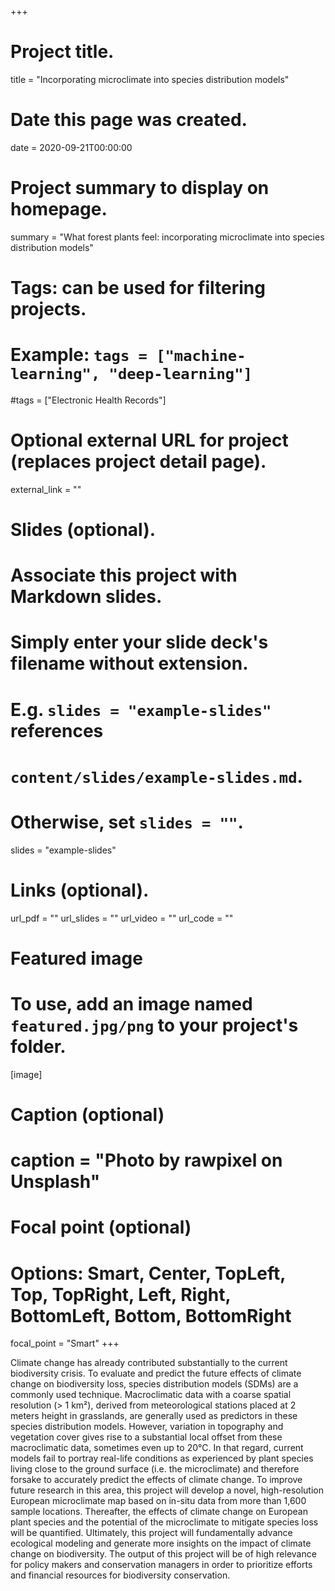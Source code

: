 +++
# Project title.
title = "Incorporating microclimate into species distribution models"

# Date this page was created.
date = 2020-09-21T00:00:00

# Project summary to display on homepage.
summary = "What forest plants feel: incorporating microclimate into species distribution models"

# Tags: can be used for filtering projects.
# Example: `tags = ["machine-learning", "deep-learning"]`
#tags = ["Electronic Health Records"]

# Optional external URL for project (replaces project detail page).
external_link = ""

# Slides (optional).
#   Associate this project with Markdown slides.
#   Simply enter your slide deck's filename without extension.
#   E.g. `slides = "example-slides"` references 
#   `content/slides/example-slides.md`.
#   Otherwise, set `slides = ""`.
slides = "example-slides"

# Links (optional).
url_pdf = ""
url_slides = ""
url_video = ""
url_code = ""


# Featured image
# To use, add an image named `featured.jpg/png` to your project's folder. 
[image]
  # Caption (optional)
  # caption = "Photo by rawpixel on Unsplash"
  
  # Focal point (optional)
  # Options: Smart, Center, TopLeft, Top, TopRight, Left, Right, BottomLeft, Bottom, BottomRight
  focal_point = "Smart"
+++

Climate change has already contributed substantially to the current biodiversity crisis. To evaluate and predict the future effects of climate change on biodiversity loss, species distribution models (SDMs) are a commonly used technique. Macroclimatic data with a coarse spatial resolution (> 1 km²), derived from meteorological stations placed at 2
meters height in grasslands, are generally used as predictors in these species distribution models. However, variation in topography and vegetation cover gives rise to a substantial local offset from these macroclimatic data, sometimes even up to 20°C. In that regard, current models fail to portray real-life conditions as experienced by plant species living close to the ground surface (i.e. the microclimate) and therefore forsake to accurately predict the effects of climate change. To improve future research in this area, this project will develop a novel, high-resolution European microclimate map based on in-situ data from more than 1,600 sample locations. Thereafter, the effects of climate change on European plant species and the potential of the microclimate to mitigate species loss will be quantified. Ultimately, this project will fundamentally advance
ecological modeling and generate more insights on the impact of climate change on biodiversity. The output of this project will be of high relevance for policy makers and conservation managers in order to prioritize efforts and financial resources for biodiversity conservation.
